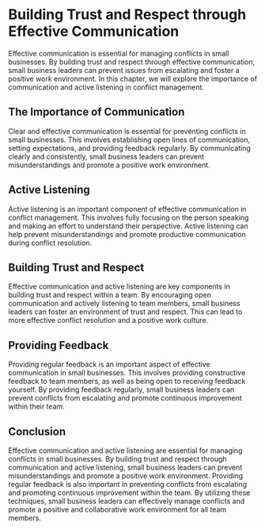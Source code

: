Building Trust and Respect through Effective Communication
=========================================================================================================

Effective communication is essential for managing conflicts in small businesses. By building trust and respect through effective communication, small business leaders can prevent issues from escalating and foster a positive work environment. In this chapter, we will explore the importance of communication and active listening in conflict management.

The Importance of Communication
-------------------------------

Clear and effective communication is essential for preventing conflicts in small businesses. This involves establishing open lines of communication, setting expectations, and providing feedback regularly. By communicating clearly and consistently, small business leaders can prevent misunderstandings and promote a positive work environment.

Active Listening
----------------

Active listening is an important component of effective communication in conflict management. This involves fully focusing on the person speaking and making an effort to understand their perspective. Active listening can help prevent misunderstandings and promote productive communication during conflict resolution.

Building Trust and Respect
--------------------------

Effective communication and active listening are key components in building trust and respect within a team. By encouraging open communication and actively listening to team members, small business leaders can foster an environment of trust and respect. This can lead to more effective conflict resolution and a positive work culture.

Providing Feedback
------------------

Providing regular feedback is an important aspect of effective communication in small businesses. This involves providing constructive feedback to team members, as well as being open to receiving feedback yourself. By providing feedback regularly, small business leaders can prevent conflicts from escalating and promote continuous improvement within their team.

Conclusion
----------

Effective communication and active listening are essential for managing conflicts in small businesses. By building trust and respect through communication and active listening, small business leaders can prevent misunderstandings and promote a positive work environment. Providing regular feedback is also important in preventing conflicts from escalating and promoting continuous improvement within the team. By utilizing these techniques, small business leaders can effectively manage conflicts and promote a positive and collaborative work environment for all team members.



